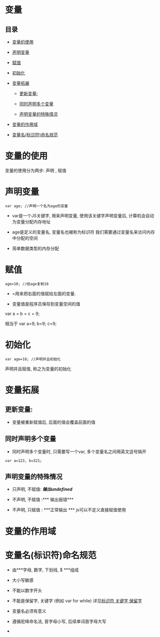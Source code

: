 # 变量

## 目录

*   [变量的使用](#变量的使用)

*   [声明变量](#声明变量)

*   [赋值](#赋值)

*   [初始化](#初始化)

*   [变量拓展](#变量拓展)

    *   [更新变量:](#更新变量)

    *   [同时声明多个变量](#同时声明多个变量)

    *   [声明变量的特殊情况](#声明变量的特殊情况)

*   [变量的作用域](#变量的作用域)

*   [变量名(标识符)命名规范](#变量名标识符命名规范)

# 变量的使用

变量的使用分为两步: 声明 , 赋值

# 声明变量

`var age; //声明一个名为age的变量`

*   var是一个JS关键字, 用来声明变量, 使用该关键字声明变量后, 计算机会自动为变量分配内存地址

*   age是定义的变量名, 变量名也被称为标识符 我们需要通过变量名来访问内存中分配的空间

*   简单数据类型的内存分配

# 赋值

`age=10; //给age复制10`

*   \=用来把右面的值赋给左面的变量.&#x20;

*   变量值是程序员保存到变量空间的值

var a = b = c = 9;&#x20;

相当于 var a=9; b=9; c=9;

# 初始化

`var age=18; //声明并且初始化`

声明并且赋值, 称之为变量的初始化

# 变量拓展

## 更新变量:

*   变量被重新赋值后, 后面的值会覆盖前面的值

## 同时声明多个变量

*   同时声明多个变量时, 只需要写一个var, 多个变量名之间用英文逗号隔开

`var a=123, b=321;`

## 声明变量的特殊情况

*   只声明, 不赋值: ***输出undefined***

*   不声明, 不赋值 :\*\*\* 输出报错\*\*\*

*   不声明, 只赋值 : \*\*\*正常输出 \*\*\* js可以不定义直接赋值使用

# 变量的作用域

# 变量名(标识符)命名规范

*   由\*\*\*字母, 数字, 下划线, \$ \*\*\*组成

*   大小写敏感

*   不能以数字开头

*   不能是保留字, 关键字 (例如 var for while) 详见[标识符 关键字 保留字](<../标识符 关键字 保留字/标识符 关键字 保留字.md> "标识符 关键字 保留字")

*   变量名必须有意义

*   遵循驼峰命名法, 首字母小写, 后续单词首字母大写

*
